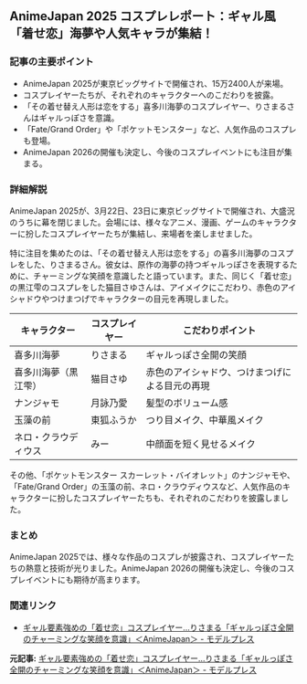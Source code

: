 ## AnimeJapan 2025 コスプレレポート：ギャル風「着せ恋」海夢や人気キャラが集結！

### 記事の主要ポイント

* AnimeJapan 2025が東京ビッグサイトで開催され、15万2400人が来場。
* コスプレイヤーたちが、それぞれのキャラクターへのこだわりを披露。
* 「その着せ替え人形は恋をする」喜多川海夢のコスプレイヤー、りさまるさんはギャルっぽさを意識。
* 「Fate/Grand Order」や「ポケットモンスター」など、人気作品のコスプレも登場。
* AnimeJapan 2026の開催も決定し、今後のコスプレイベントにも注目が集まる。

### 詳細解説

AnimeJapan 2025が、3月22日、23日に東京ビッグサイトで開催され、大盛況のうちに幕を閉じました。会場には、様々なアニメ、漫画、ゲームのキャラクターに扮したコスプレイヤーたちが集結し、来場者を楽しませました。

特に注目を集めたのは、「その着せ替え人形は恋をする」の喜多川海夢のコスプレをした、りさまるさん。彼女は、原作の海夢の持つギャルっぽさを表現するために、チャーミングな笑顔を意識したと語っています。また、同じく「着せ恋」の黒江雫のコスプレをした猫目さゆさんは、アイメイクにこだわり、赤色のアイシャドウやつけまつげでキャラクターの目元を再現しました。

| キャラクター | コスプレイヤー | こだわりポイント |
|---|---|---|
| 喜多川海夢 | りさまる | ギャルっぽさ全開の笑顔 |
| 喜多川海夢（黒江雫） | 猫目さゆ | 赤色のアイシャドウ、つけまつげによる目元の再現 |
| ナンジャモ | 月詠乃愛 | 髪型のボリューム感 |
| 玉藻の前 | 東狐ふうか | つり目メイク、中華風メイク |
| ネロ・クラウディウス | みー | 中顔面を短く見せるメイク |

その他、「ポケットモンスター スカーレット・バイオレット」のナンジャモや、「Fate/Grand Order」の玉藻の前、ネロ・クラウディウスなど、人気作品のキャラクターに扮したコスプレイヤーたちも、それぞれのこだわりを披露しました。

### まとめ

AnimeJapan 2025では、様々な作品のコスプレが披露され、コスプレイヤーたちの熱意と技術が光りました。AnimeJapan 2026の開催も決定し、今後のコスプレイベントにも期待が高まります。

### 関連リンク

* [ギャル要素強めの「着せ恋」コスプレイヤー…りさまる「ギャルっぽさ全開のチャーミングな笑顔を意識」＜AnimeJapan＞ - モデルプレス](https://mdpr.jp/news/detail/4255851)


**元記事:** [ギャル要素強めの「着せ恋」コスプレイヤー…りさまる「ギャルっぽさ全開のチャーミングな笑顔を意識」＜AnimeJapan＞ - モデルプレス](https://mdpr.jp/news/detail/4552898)